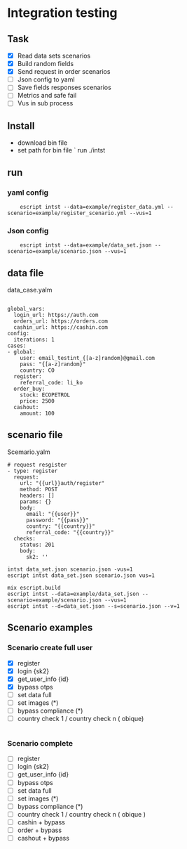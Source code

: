 # Integration testing
## Task

- [X] Read data sets scenarios
- [X] Build random fields
- [X] Send request in order scenarios
- [ ] Json config to yaml
- [ ] Save fields responses scenarios
- [ ] Metrics and safe fail 
- [ ] Vus in sub process
## Install
- download bin file 
- set path for bin file
` run ./intst


## run 

### yaml config 
```
    escript intst --data=example/register_data.yml --scenario=example/register_scenario.yml --vus=1
```
### Json config
```
    escript intst --data=example/data_set.json --scenario=example/scenario.json --vus=1
```

## data file
data_case.yalm
```

global_vars:
  login_url: https://auth.com
  orders_url: https://orders.com
  cashin_url: https://cashin.com
config:
  iterations: 1
cases:
- global:
    user: email_testint_{[a-z]random}@gmail.com
    pass: "{[a-z]random}"
    country: CO
  register:
    referral_code: li_ko
  order_buy:
    stock: ECOPETROL
    price: 2500
  cashout:
    amount: 100

```


## scenario file 
Scemario.yalm
```
# request resgister
- type: register
  request:
    url: "{{url}}auth/register"
    method: POST
    headers: []
    params: {}
    body:
      email: "{{user}}"
      password: "{{pass}}"
      country: "{{country}}"
      referral_code: "{{country}}"
  checks:
    status: 201
    body:
      sk2: ''
```


```
intst data_set.json scenario.json -vus=1
escript intst data_set.json scenario.json vus=1
```


```
mix escript.build
escript intst --data=example/data_set.json --scenario=example/scenario.json --vus=1
escript intst --d=data_set.json --s=scenario.json --v=1
```

## Scenario examples

### Scenario create full user
- [X] register
- [X] login {sk2}
- [X] get_user_info {id}
- [X] bypass otps
- [ ] set data full 
- [ ] set images (*)
- [ ] bypass compliance (*)
- [ ] country check 1 / country check n ( obique)

```

```
### Scenario complete
- [ ] register
- [ ] login {sk2}
- [ ] get_user_info {id}
- [ ] bypass otps
- [ ] set data full 
- [ ] set images (*)
- [ ] bypass compliance (*)
- [ ] country check 1 / country check n ( obique )
- [ ] cashin + bypass
- [ ] order + bypass
- [ ] cashout + bypass
